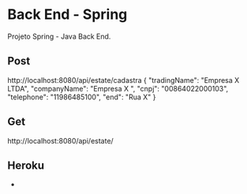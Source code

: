 # Back End - Spring 

Projeto Spring - Java Back End. 

## Post

http://localhost:8080/api/estate/cadastra
{
"tradingName": "Empresa X LTDA",
"companyName": "Empresa X ",
"cnpj": "00864022000103",
"telephone": "11986485100",
"end": "Rua X"
}

## Get

http://localhost:8080/api/estate/

## Heroku 

- 

